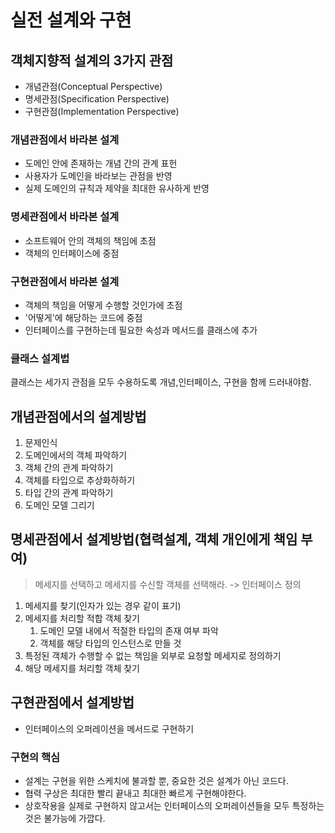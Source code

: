 # 실전 설계와 구현
## 객체지향적 설계의 3가지 관점
- 개념관점(Conceptual Perspective)
- 명세관점(Specification Perspective)
- 구현관점(Implementation Perspective)


### 개념관점에서 바라본 설계
- 도메인 안에 존재하는 개념 간의 관계 표헌
- 사용자가 도메인을 바라보는 관점을 반영
- 실제 도메인의 규칙과 제약을 최대한 유사하게 반영

### 명세관점에서 바라본 설계
- 소프트웨어 안의 객체의 책임에 초점
- 객체의 인터페이스에 중점

### 구현관점에서 바라본 설계
- 객체의 책임을 어떻게 수행할 것인가에 초점
- '어떻게'에 해당하는 코드에 중점
- 인터페이스를 구현하는데 필요한 속성과 메서드를 클래스에 추가

### 클래스 설계법
클래스는 세가지 관점을 모두 수용하도록 개념,인터페이스, 구현을 함께 드러내야함.

## 개념관점에서의 설계방법
1. 문제인식
2. 도메인에서의 객체 파악하기
3. 객체 간의 관계 파악하기
4. 객체를 타입으로 추상화하하기
5. 타입 간의 관계 파악하기
6. 도메인 모델 그리기

## 명세관점에서 설계방법(협력설계, 객체 개인에게 책임 부여)
> 메세지를 선택하고 메세지를 수신할 객체를 선택해라.  -> 인터페이스 정의

1. 메세지를 찾기(인자가 있는 경우 같이 표기)
2. 메세지를 처리할 적합 객체 찾기
   1. 도메인 모델 내에서 적절한 타입의 존재 여부 파악
   2. 객체를 해당 타입의 인스턴스로 만들 것
3. 특정된 객체가 수행할 수 없는 책임을 외부로 요청할 메세지로 정의하기
4. 해당 메세지를 처리할 객체 찾기

## 구현관점에서 설계방법
- 인터페이스의 오퍼레이션을 메서드로 구현하기

### 구현의 핵심
- 설계는 구현을 위한 스케치에 불과할 뿐, 중요한 것은 설계가 아닌 코드다.
- 협력 구상은 최대한 빨리 끝내고 최대한 빠르게 구현해야한다.
- 상호작용을 실제로 구현하지 않고서는 인터페이스의 오퍼레이션들을 모두 특정하는 것은 불가능에 가깝다.

